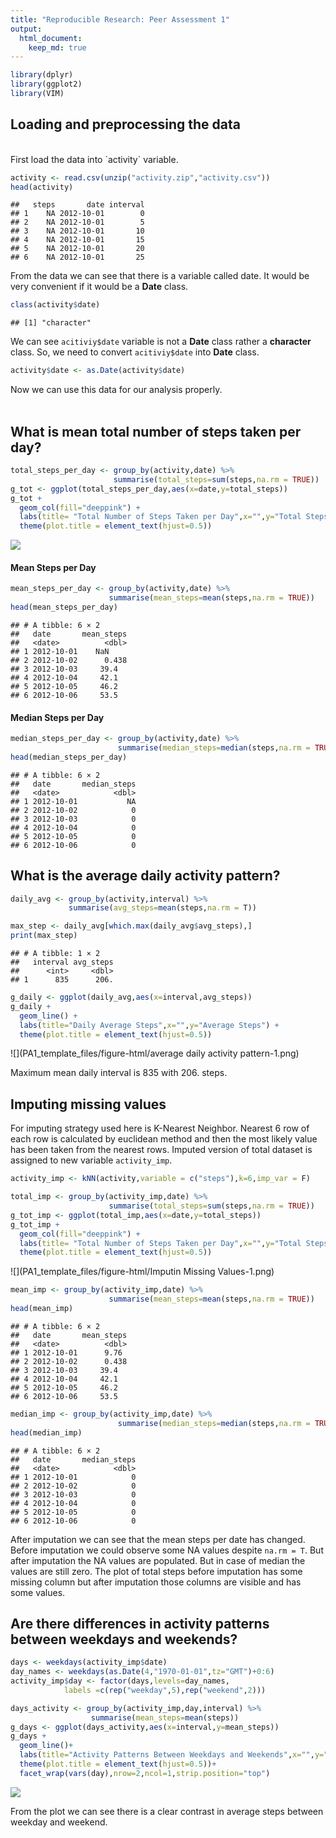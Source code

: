 ```yaml
---
title: "Reproducible Research: Peer Assessment 1"
output: 
  html_document:
    keep_md: true
---
```




``` r
library(dplyr)
library(ggplot2)
library(VIM)
```


## Loading and preprocessing the data
<br>
First load the data into `activity` variable. 

``` r
activity <- read.csv(unzip("activity.zip","activity.csv"))
head(activity)
```

```
##   steps       date interval
## 1    NA 2012-10-01        0
## 2    NA 2012-10-01        5
## 3    NA 2012-10-01       10
## 4    NA 2012-10-01       15
## 5    NA 2012-10-01       20
## 6    NA 2012-10-01       25
```
From the data we can see that there is a variable called date. It would be very 
convenient if it would be a **Date** class.


``` r
class(activity$date)
```

```
## [1] "character"
```

We can see `acitiviy$date` variable is not a **Date** class rather a **character** 
class. So, we need to convert `acitiviy$date` into **Date** class.


``` r
activity$date <- as.Date(activity$date)
```
Now we can use this data for our analysis properly.
<br>
<br>

## What is mean total number of steps taken per day?


``` r
total_steps_per_day <- group_by(activity,date) %>%
                       summarise(total_steps=sum(steps,na.rm = TRUE))
g_tot <- ggplot(total_steps_per_day,aes(x=date,y=total_steps))
g_tot + 
  geom_col(fill="deeppink") + 
  labs(title= "Total Number of Steps Taken per Day",x="",y="Total Steps")+
  theme(plot.title = element_text(hjust=0.5))
```

![](PA1_template_files/figure-html/plot-1.png)<!-- -->

#### Mean Steps per Day

``` r
mean_steps_per_day <- group_by(activity,date) %>%
                      summarise(mean_steps=mean(steps,na.rm = TRUE))
head(mean_steps_per_day)
```

```
## # A tibble: 6 × 2
##   date       mean_steps
##   <date>          <dbl>
## 1 2012-10-01    NaN    
## 2 2012-10-02      0.438
## 3 2012-10-03     39.4  
## 4 2012-10-04     42.1  
## 5 2012-10-05     46.2  
## 6 2012-10-06     53.5
```

#### Median Steps per Day

``` r
median_steps_per_day <- group_by(activity,date) %>%
                        summarise(median_steps=median(steps,na.rm = TRUE))
head(median_steps_per_day)
```

```
## # A tibble: 6 × 2
##   date       median_steps
##   <date>            <dbl>
## 1 2012-10-01           NA
## 2 2012-10-02            0
## 3 2012-10-03            0
## 4 2012-10-04            0
## 5 2012-10-05            0
## 6 2012-10-06            0
```

## What is the average daily activity pattern?

``` r
daily_avg <- group_by(activity,interval) %>% 
             summarise(avg_steps=mean(steps,na.rm = T))

max_step <- daily_avg[which.max(daily_avg$avg_steps),]
print(max_step)
```

```
## # A tibble: 1 × 2
##   interval avg_steps
##      <int>     <dbl>
## 1      835      206.
```

``` r
g_daily <- ggplot(daily_avg,aes(x=interval,avg_steps))
g_daily +
  geom_line() +
  labs(title="Daily Average Steps",x="",y="Average Steps") +
  theme(plot.title = element_text(hjust=0.5))
```

![](PA1_template_files/figure-html/average daily activity pattern-1.png)<!-- -->

Maximum mean daily interval is 835  with 206. steps.


## Imputing missing values

For imputing strategy used here is K-Nearest Neighbor. Nearest 6 row of each row is calculated by euclidean method and then the most likely value has been taken from the nearest rows. Imputed version of total dataset is assigned to new variable `activity_imp`.


``` r
activity_imp <- kNN(activity,variable = c("steps"),k=6,imp_var = F)

total_imp <- group_by(activity_imp,date) %>%
                      summarise(total_steps=sum(steps,na.rm = TRUE))
g_tot_imp <- ggplot(total_imp,aes(x=date,y=total_steps))
g_tot_imp + 
  geom_col(fill="deeppink") + 
  labs(title= "Total Number of Steps Taken per Day",x="",y="Total Steps")+
  theme(plot.title = element_text(hjust=0.5))
```

![](PA1_template_files/figure-html/Imputin Missing Values-1.png)<!-- -->

``` r
mean_imp <- group_by(activity_imp,date) %>%
                      summarise(mean_steps=mean(steps,na.rm = TRUE))
head(mean_imp)
```

```
## # A tibble: 6 × 2
##   date       mean_steps
##   <date>          <dbl>
## 1 2012-10-01      9.76 
## 2 2012-10-02      0.438
## 3 2012-10-03     39.4  
## 4 2012-10-04     42.1  
## 5 2012-10-05     46.2  
## 6 2012-10-06     53.5
```

``` r
median_imp <- group_by(activity_imp,date) %>%
                        summarise(median_steps=median(steps,na.rm = TRUE))
head(median_imp)
```

```
## # A tibble: 6 × 2
##   date       median_steps
##   <date>            <dbl>
## 1 2012-10-01            0
## 2 2012-10-02            0
## 3 2012-10-03            0
## 4 2012-10-04            0
## 5 2012-10-05            0
## 6 2012-10-06            0
```

After imputation we can see that the mean steps per date has changed. Before imputation we could observe some NA values despite `na.rm = T`. But after imputation the NA values are populated. But in case of median the values are still zero. The plot of total steps before imputation has some missing column but after imputation those columns are visible and has some values.



## Are there differences in activity patterns between weekdays and weekends?



``` r
days <- weekdays(activity_imp$date)
day_names <- weekdays(as.Date(4,"1970-01-01",tz="GMT")+0:6)
activity_imp$day <- factor(days,levels=day_names,
            labels =c(rep("weekday",5),rep("weekend",2)))

days_activity <- group_by(activity_imp,day,interval) %>%
                  summarise(mean_steps=mean(steps))
g_days <- ggplot(days_activity,aes(x=interval,y=mean_steps))
g_days +
  geom_line()+
  labs(title="Activity Patterns Between Weekdays and Weekends",x="",y="Mean steps")+
  theme(plot.title = element_text(hjust=0.5))+
  facet_wrap(vars(day),nrow=2,ncol=1,strip.position="top")
```

![](PA1_template_files/figure-html/unnamed-chunk-3-1.png)<!-- -->

From the plot we can see there is a clear contrast in average steps between weekday and weekend.
